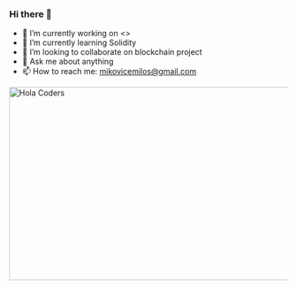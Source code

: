 ### Hi there 👋

- 🔭 I’m currently working on <>
- 🌱 I’m currently learning Solidity
- 👯 I’m looking to collaborate on blockchain project
- 💬 Ask me about anything
- 📫 How to reach me: mikovicemilos@gmail.com

<img align="right" src="https://thumbs.gfycat.com/DefiniteImmenseHalicore-size_restricted.gif" alt="Hola Coders" width="800" height="350"/> 
